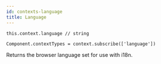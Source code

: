 ```yaml
---
id: contexts-language
title: Language
---
```

```
this.context.language // string

Component.contextTypes = context.subscribe(['language'])
```
Returns the browser language set for use with i18n.

